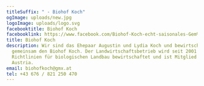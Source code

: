 ```yaml
---
titleSuffix: " - Biohof Koch"
ogImage: uploads/new.jpg
logoImage: uploads/logo.svg
facebooktitle: Biohof Koch
facebooklink: https://www.facebook.com/Biohof-Koch-echt-saisonales-Gem%C3%BCse-aus-dem-Innviertel-108494664222849/
title: Biohof Koch
description: Wir sind das Ehepaar Augustin und Lydia Koch und bewirtschaften
  gemeinsam den Biohof Koch. Der Landwirtschaftsbetrieb wird seit 2001 nach den
  Richtlinien für biologischen Landbau bewirtschaftet und ist Mitglied bei BIO
  Austria.
email: biohofkoch@gmx.at
tel: +43 676 / 821 250 470
---
```

